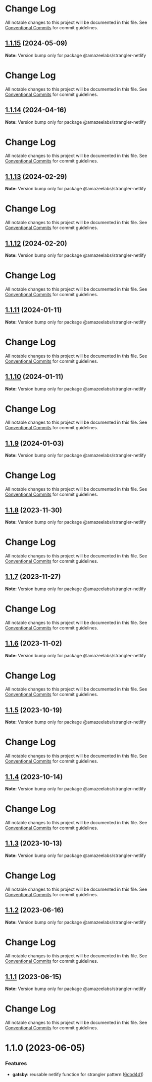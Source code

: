 # Change Log

All notable changes to this project will be documented in this file.
See [Conventional Commits](https://conventionalcommits.org) for commit guidelines.

## [1.1.15](https://github.com/AmazeeLabs/silverback-mono/compare/@amazeelabs/strangler-netlify@1.1.14...@amazeelabs/strangler-netlify@1.1.15) (2024-05-09)

**Note:** Version bump only for package @amazeelabs/strangler-netlify





# Change Log

All notable changes to this project will be documented in this file. See
[Conventional Commits](https://conventionalcommits.org) for commit guidelines.

## [1.1.14](https://github.com/AmazeeLabs/silverback-mono/compare/@amazeelabs/strangler-netlify@1.1.13...@amazeelabs/strangler-netlify@1.1.14) (2024-04-16)

**Note:** Version bump only for package @amazeelabs/strangler-netlify

# Change Log

All notable changes to this project will be documented in this file. See
[Conventional Commits](https://conventionalcommits.org) for commit guidelines.

## [1.1.13](https://github.com/AmazeeLabs/silverback-mono/compare/@amazeelabs/strangler-netlify@1.1.12...@amazeelabs/strangler-netlify@1.1.13) (2024-02-29)

**Note:** Version bump only for package @amazeelabs/strangler-netlify

# Change Log

All notable changes to this project will be documented in this file. See
[Conventional Commits](https://conventionalcommits.org) for commit guidelines.

## [1.1.12](https://github.com/AmazeeLabs/silverback-mono/compare/@amazeelabs/strangler-netlify@1.1.11...@amazeelabs/strangler-netlify@1.1.12) (2024-02-20)

**Note:** Version bump only for package @amazeelabs/strangler-netlify

# Change Log

All notable changes to this project will be documented in this file. See
[Conventional Commits](https://conventionalcommits.org) for commit guidelines.

## [1.1.11](https://github.com/AmazeeLabs/silverback-mono/compare/@amazeelabs/strangler-netlify@1.1.10...@amazeelabs/strangler-netlify@1.1.11) (2024-01-11)

**Note:** Version bump only for package @amazeelabs/strangler-netlify

# Change Log

All notable changes to this project will be documented in this file. See
[Conventional Commits](https://conventionalcommits.org) for commit guidelines.

## [1.1.10](https://github.com/AmazeeLabs/silverback-mono/compare/@amazeelabs/strangler-netlify@1.1.9...@amazeelabs/strangler-netlify@1.1.10) (2024-01-11)

**Note:** Version bump only for package @amazeelabs/strangler-netlify

# Change Log

All notable changes to this project will be documented in this file. See
[Conventional Commits](https://conventionalcommits.org) for commit guidelines.

## [1.1.9](https://github.com/AmazeeLabs/silverback-mono/compare/@amazeelabs/strangler-netlify@1.1.8...@amazeelabs/strangler-netlify@1.1.9) (2024-01-03)

**Note:** Version bump only for package @amazeelabs/strangler-netlify

# Change Log

All notable changes to this project will be documented in this file. See
[Conventional Commits](https://conventionalcommits.org) for commit guidelines.

## [1.1.8](https://github.com/AmazeeLabs/silverback-mono/compare/@amazeelabs/strangler-netlify@1.1.7...@amazeelabs/strangler-netlify@1.1.8) (2023-11-30)

**Note:** Version bump only for package @amazeelabs/strangler-netlify

# Change Log

All notable changes to this project will be documented in this file. See
[Conventional Commits](https://conventionalcommits.org) for commit guidelines.

## [1.1.7](https://github.com/AmazeeLabs/silverback-mono/compare/@amazeelabs/strangler-netlify@1.1.6...@amazeelabs/strangler-netlify@1.1.7) (2023-11-27)

**Note:** Version bump only for package @amazeelabs/strangler-netlify

# Change Log

All notable changes to this project will be documented in this file. See
[Conventional Commits](https://conventionalcommits.org) for commit guidelines.

## [1.1.6](https://github.com/AmazeeLabs/silverback-mono/compare/@amazeelabs/strangler-netlify@1.1.5...@amazeelabs/strangler-netlify@1.1.6) (2023-11-02)

**Note:** Version bump only for package @amazeelabs/strangler-netlify

# Change Log

All notable changes to this project will be documented in this file. See
[Conventional Commits](https://conventionalcommits.org) for commit guidelines.

## [1.1.5](https://github.com/AmazeeLabs/silverback-mono/compare/@amazeelabs/strangler-netlify@1.1.4...@amazeelabs/strangler-netlify@1.1.5) (2023-10-19)

**Note:** Version bump only for package @amazeelabs/strangler-netlify

# Change Log

All notable changes to this project will be documented in this file. See
[Conventional Commits](https://conventionalcommits.org) for commit guidelines.

## [1.1.4](https://github.com/AmazeeLabs/silverback-mono/compare/@amazeelabs/strangler-netlify@1.1.3...@amazeelabs/strangler-netlify@1.1.4) (2023-10-14)

**Note:** Version bump only for package @amazeelabs/strangler-netlify

# Change Log

All notable changes to this project will be documented in this file. See
[Conventional Commits](https://conventionalcommits.org) for commit guidelines.

## [1.1.3](https://github.com/AmazeeLabs/silverback-mono/compare/@amazeelabs/strangler-netlify@1.1.2...@amazeelabs/strangler-netlify@1.1.3) (2023-10-13)

**Note:** Version bump only for package @amazeelabs/strangler-netlify

# Change Log

All notable changes to this project will be documented in this file. See
[Conventional Commits](https://conventionalcommits.org) for commit guidelines.

## [1.1.2](https://github.com/AmazeeLabs/silverback-mono/compare/@amazeelabs/strangler-netlify@1.1.1...@amazeelabs/strangler-netlify@1.1.2) (2023-06-16)

**Note:** Version bump only for package @amazeelabs/strangler-netlify

# Change Log

All notable changes to this project will be documented in this file. See
[Conventional Commits](https://conventionalcommits.org) for commit guidelines.

## [1.1.1](https://github.com/AmazeeLabs/silverback-mono/compare/@amazeelabs/strangler-netlify@1.1.0...@amazeelabs/strangler-netlify@1.1.1) (2023-06-15)

**Note:** Version bump only for package @amazeelabs/strangler-netlify

# Change Log

All notable changes to this project will be documented in this file. See
[Conventional Commits](https://conventionalcommits.org) for commit guidelines.

# 1.1.0 (2023-06-05)

### Features

- **gatsby:** reusable netlify function for strangler pattern
  ([6cbd4d1](https://github.com/AmazeeLabs/silverback-mono/commit/6cbd4d1bde039e294ccabe8b2a490b9bc1e56116))
